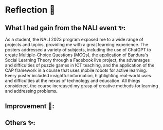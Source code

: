 # Reflection 📝
## What I had gain from the NALI event ✨:
As a student, the NALI 2023 program exposed me to a wide range of projects and topics, providing me with a great learning experience. The posters addressed a variety of subjects, including the use of ChatGPT to create Multiple-Choice Questions (MCQs), the application of Bandura's Social Learning Theory through a Facebook live project, the advantages and difficulties of puzzle games in ICT teaching, and the application of the CAP framework in a course that uses mobile robots for active learning. Every poster included insightful information, highlighting real-world uses and difficulties at the nexus of technology and education. All things considered, the course increased my grasp of creative methods for learning and addressing problems.

## Improvement 💪:





## Others ✨:
